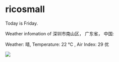 # ricosmall

Today is Friday.

Weather infomation of 深圳市南山区， 广东省， 中国: 

Weather: 晴, Temperature: 22 ℃ , Air Index: 29 优

<img src="https://github-readme-stats.vercel.app/api?username=ricosmall&show_icons=true" />
